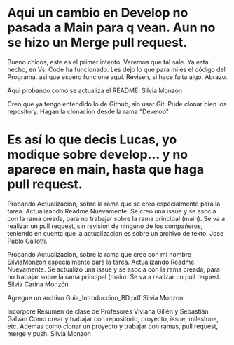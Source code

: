 # Aqui un cambio en Develop no pasada a Main para q vean. Aun no se hizo un Merge pull request.
Bueno chicos, este es el primer intento. Veremos que tal sale. Ya esta hecho, en Vs. Code ha funcionado. Les dejo lo que para mi es el código del Programa. asi que espero funcione aquí. Revisen, si hace falta algo. Abrazo.

Aqui probando como se actualiza el README. Silvia Monzón

Creo que ya tengo entendido lo de Github, sin usar Git.
Pude clonar bien los repository. Hagan la clonación desde la rama "Develop"
# Es así lo que decis Lucas, yo modique sobre develop... y no aparece en main, hasta que haga pull request.

Probando Actualizacion, sobre la rama que se creo especialmente para la tarea. 
Actualizando Readme Nuevamente. 
Se creo una issue y se asocia con la rama creada, para no trabajar sobre la rama principal (main). 
Se va a realizar un pull request, sin revision de ninguno de los compañeros, teniendo en cuenta que la actualizacion es sobre un archivo de texto. 
Jose Pablo Gallotti. 

Probando Actualizacion, sobre la rama que cree con mi nombre SilviaMonzon especialmente para la tarea. 
Actualizando Readme Nuevamente. 
Se actualizó una issue y se asocia con la rama creada, para no trabajar sobre la rama principal (main). 
Se va a realizar un pull request. 
Silvia Carina Monzón. 

Agregue un archivo Guia_Introduccion_BD.pdf   Silvia Monzon

Incorporé Resumen de clase de Profesores Viviana Gillén y Sebastián Galván
Como crear y trabajar con repositorio, proyecto, issue, milestone, etc. Ademas como clonar un proyecto y trabajar con ramas, pull request, merge y push. Silvia Monzon
